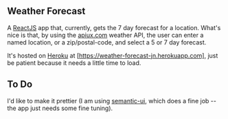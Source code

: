 ## Weather Forecast

A [ReactJS](https://reactjs.org/) app that, currently, gets the 7 day forecast for a location. What's nice is that, by using the [apiux.com](https://www.apixu.com) weather API, the user can enter a named location, or a zip/postal-code, and select a 5 or 7 day forecast.

It's hosted on [Heroku](https://heroku.com) at [https://weather-forecast-jn.herokuapp.com], just be patient because it needs a little time to load.

## To Do

I'd like to make it prettier (I am using [semantic-ui](https://semantic-ui.com), which does a fine job -- the app just needs some fine tuning).
